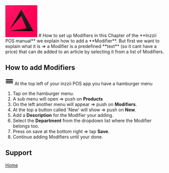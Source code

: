 <img src="../Assets/Pictures/play_store_512.png" alt="inzzii logo" width="100"/>
# How to set up Modifiers
in this Chapter of the **Inzzii POS manual** we explain how to add a **Modifier**. But first we want to explain what it is => a Modifier is a predefined **text** (so it cant have a price) that can de added to an article by selecting it from a list of Modifiers.   

## How to add Modifiers

<img src="../Assets/Pictures/Hmenu.png" alt="hamburger menu" width="25" height="25"/> At the top left of your inzzii POS app you have a hamburger menu 
1. Tap on the hamburger menu.
2. A sub menu will open => push on **Products**
3. On the left another menu will appear => push on **Modifiers**. 
4. At the top a button called 'New' will show => push on **New**.
5. Add a **Description** for the Modifier your adding.
6. Select the **Department** from the dropdown list where the Modifier belongs too.
7. Press on save at the bottom right => tap **Save**.
8. Continue adding Modifiers until your done. 


## Support
[Home](../index.md)
